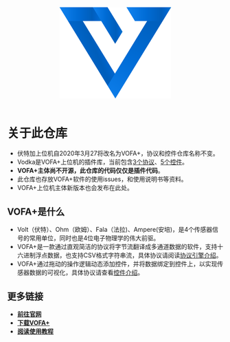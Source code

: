 <br/>
<br/>
<div align=center>
<img src="images/vofa+.png" width=260x/>
</div>
<br/>



# 关于此仓库

* 伏特加上位机自2020年3月27将改名为VOFA+，协议和控件仓库名称不变。
* Vodka是VOFA+上位机的插件库，当前包含[3个协议](#protocal)、[5个控件](#widget)。
* **VOFA+主体尚不开源，此仓库的代码仅仅是插件代码**。
* 此仓库也存放VOFA+软件的使用issues，和使用说明书等资料。
* VOFA+上位机主体新版本也会发布在此处。

##  VOFA+是什么

* Volt（伏特）、Ohm（欧姆）、Fala（法拉)、Ampere(安培)，是4个传感器信号的常用单位，同时也是4位电子物理学的伟大前驱。
* VOFA+是一款通过直观简洁的协议将字节流翻译成多通道数据的软件，支持十六进制浮点数据，也支持CSV格式字符串流，具体协议请阅读[协议引擎介绍](https://www.vofa.plus/docs/learning/dataengines/introduce)。
* VOFA+通过拖动的操作逻辑动态添加控件，并将数据绑定到控件上，以实现传感器数据的可视化，具体协议请查看[控件介绍](https://www.vofa.plus/docs/learning/widgets/introduce)。 

## 更多链接

* **[前往官网](https://www.vofa.plus)**  
* **[下载VOFA+](https://www.vofa.plus/downloads/)**  
* **[阅读使用教程](https://www.vofa.plus/docs/learning)**  